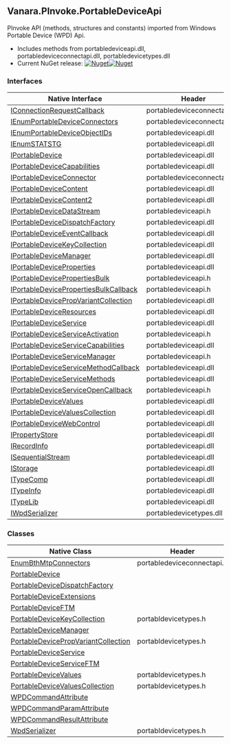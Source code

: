 ## Vanara.PInvoke.PortableDeviceApi  
PInvoke API (methods, structures and constants) imported from Windows Portable Device (WPD) Api.

- Includes methods from portabledeviceapi.dll, portabledeviceconnectapi.dll, portabledevicetypes.dll  
- Current NuGet release: [![Nuget](https://img.shields.io/nuget/v/Vanara.PInvoke.PortableDeviceApi?logo=nuget&style=flat-square)![Nuget](https://img.shields.io/nuget/dt/Vanara.PInvoke.PortableDeviceApi?label=%20&style=flat-square)](https://www.nuget.org/packages/Vanara.PInvoke.PortableDeviceApi)  
### Interfaces  
Native Interface | Header | Managed Interface  
--- | --- | ---  
[IConnectionRequestCallback](https://www.google.com/search?num=5&q=IConnectionRequestCallback+site%3Adocs.microsoft.com) | portabledeviceconnectapi.dll | portabledeviceconnectapi.h | [Vanara.PInvoke.PortableDeviceApi.IConnectionRequestCallback](https://github.com/dahall/Vanara/search?l=C%23&q=IConnectionRequestCallback)  
[IEnumPortableDeviceConnectors](https://www.google.com/search?num=5&q=IEnumPortableDeviceConnectors+site%3Adocs.microsoft.com) | portabledeviceconnectapi.dll | portabledeviceconnectapi.h | [Vanara.PInvoke.PortableDeviceApi.IEnumPortableDeviceConnectors](https://github.com/dahall/Vanara/search?l=C%23&q=IEnumPortableDeviceConnectors)  
[IEnumPortableDeviceObjectIDs](https://www.google.com/search?num=5&q=IEnumPortableDeviceObjectIDs+site%3Adocs.microsoft.com) | portabledeviceapi.dll | portabledeviceapi.h | [Vanara.PInvoke.PortableDeviceApi.IEnumPortableDeviceObjectIDs](https://github.com/dahall/Vanara/search?l=C%23&q=IEnumPortableDeviceObjectIDs)  
[IEnumSTATSTG](https://www.google.com/search?num=5&q=IEnumSTATSTG+site%3Adocs.microsoft.com) | portabledeviceapi.dll |  |   
[IPortableDevice](https://www.google.com/search?num=5&q=IPortableDevice+site%3Adocs.microsoft.com) | portabledeviceapi.dll | portabledeviceapi.h | [Vanara.PInvoke.PortableDeviceApi.IPortableDevice](https://github.com/dahall/Vanara/search?l=C%23&q=IPortableDevice)  
[IPortableDeviceCapabilities](https://www.google.com/search?num=5&q=IPortableDeviceCapabilities+site%3Adocs.microsoft.com) | portabledeviceapi.dll | portabledeviceapi.h | [Vanara.PInvoke.PortableDeviceApi.IPortableDeviceCapabilities](https://github.com/dahall/Vanara/search?l=C%23&q=IPortableDeviceCapabilities)  
[IPortableDeviceConnector](https://www.google.com/search?num=5&q=IPortableDeviceConnector+site%3Adocs.microsoft.com) | portabledeviceconnectapi.dll | portabledeviceconnectapi.h | [Vanara.PInvoke.PortableDeviceApi.IPortableDeviceConnector](https://github.com/dahall/Vanara/search?l=C%23&q=IPortableDeviceConnector)  
[IPortableDeviceContent](https://www.google.com/search?num=5&q=IPortableDeviceContent+site%3Adocs.microsoft.com) | portabledeviceapi.dll | portabledeviceapi.h | [Vanara.PInvoke.PortableDeviceApi.IPortableDeviceContent](https://github.com/dahall/Vanara/search?l=C%23&q=IPortableDeviceContent)  
[IPortableDeviceContent2](https://www.google.com/search?num=5&q=IPortableDeviceContent2+site%3Adocs.microsoft.com) | portabledeviceapi.dll | portabledeviceapi.h | [Vanara.PInvoke.PortableDeviceApi.IPortableDeviceContent2](https://github.com/dahall/Vanara/search?l=C%23&q=IPortableDeviceContent2)  
[IPortableDeviceDataStream](https://www.google.com/search?num=5&q=IPortableDeviceDataStream+site%3Adocs.microsoft.com) | portabledeviceapi.h | [Vanara.PInvoke.PortableDeviceApi.IPortableDeviceDataStream](https://github.com/dahall/Vanara/search?l=C%23&q=IPortableDeviceDataStream)  
[IPortableDeviceDispatchFactory](https://www.google.com/search?num=5&q=IPortableDeviceDispatchFactory+site%3Adocs.microsoft.com) | portabledeviceapi.dll | portabledeviceapi.h | [Vanara.PInvoke.PortableDeviceApi.IPortableDeviceDispatchFactory](https://github.com/dahall/Vanara/search?l=C%23&q=IPortableDeviceDispatchFactory)  
[IPortableDeviceEventCallback](https://www.google.com/search?num=5&q=IPortableDeviceEventCallback+site%3Adocs.microsoft.com) | portabledeviceapi.dll | portabledeviceapi.h | [Vanara.PInvoke.PortableDeviceApi.IPortableDeviceEventCallback](https://github.com/dahall/Vanara/search?l=C%23&q=IPortableDeviceEventCallback)  
[IPortableDeviceKeyCollection](https://www.google.com/search?num=5&q=IPortableDeviceKeyCollection+site%3Adocs.microsoft.com) | portabledeviceapi.dll | portabldevicetypes.h | [Vanara.PInvoke.PortableDeviceApi.IPortableDeviceKeyCollection](https://github.com/dahall/Vanara/search?l=C%23&q=IPortableDeviceKeyCollection)  
[IPortableDeviceManager](https://www.google.com/search?num=5&q=IPortableDeviceManager+site%3Adocs.microsoft.com) | portabledeviceapi.dll | portabledeviceapi.h | [Vanara.PInvoke.PortableDeviceApi.IPortableDeviceManager](https://github.com/dahall/Vanara/search?l=C%23&q=IPortableDeviceManager)  
[IPortableDeviceProperties](https://www.google.com/search?num=5&q=IPortableDeviceProperties+site%3Adocs.microsoft.com) | portabledeviceapi.dll | portabledeviceapi.h | [Vanara.PInvoke.PortableDeviceApi.IPortableDeviceProperties](https://github.com/dahall/Vanara/search?l=C%23&q=IPortableDeviceProperties)  
[IPortableDevicePropertiesBulk](https://www.google.com/search?num=5&q=IPortableDevicePropertiesBulk+site%3Adocs.microsoft.com) | portabledeviceapi.h | [Vanara.PInvoke.PortableDeviceApi.IPortableDevicePropertiesBulk](https://github.com/dahall/Vanara/search?l=C%23&q=IPortableDevicePropertiesBulk)  
[IPortableDevicePropertiesBulkCallback](https://www.google.com/search?num=5&q=IPortableDevicePropertiesBulkCallback+site%3Adocs.microsoft.com) | portabledeviceapi.h | [Vanara.PInvoke.PortableDeviceApi.IPortableDevicePropertiesBulkCallback](https://github.com/dahall/Vanara/search?l=C%23&q=IPortableDevicePropertiesBulkCallback)  
[IPortableDevicePropVariantCollection](https://www.google.com/search?num=5&q=IPortableDevicePropVariantCollection+site%3Adocs.microsoft.com) | portabledeviceapi.dll | portabldevicetypes.h | [Vanara.PInvoke.PortableDeviceApi.IPortableDevicePropVariantCollection](https://github.com/dahall/Vanara/search?l=C%23&q=IPortableDevicePropVariantCollection)  
[IPortableDeviceResources](https://www.google.com/search?num=5&q=IPortableDeviceResources+site%3Adocs.microsoft.com) | portabledeviceapi.dll | portabledeviceapi.h | [Vanara.PInvoke.PortableDeviceApi.IPortableDeviceResources](https://github.com/dahall/Vanara/search?l=C%23&q=IPortableDeviceResources)  
[IPortableDeviceService](https://www.google.com/search?num=5&q=IPortableDeviceService+site%3Adocs.microsoft.com) | portabledeviceapi.dll | portabledeviceapi.h | [Vanara.PInvoke.PortableDeviceApi.IPortableDeviceService](https://github.com/dahall/Vanara/search?l=C%23&q=IPortableDeviceService)  
[IPortableDeviceServiceActivation](https://www.google.com/search?num=5&q=IPortableDeviceServiceActivation+site%3Adocs.microsoft.com) | portabledeviceapi.h | [Vanara.PInvoke.PortableDeviceApi.IPortableDeviceServiceActivation](https://github.com/dahall/Vanara/search?l=C%23&q=IPortableDeviceServiceActivation)  
[IPortableDeviceServiceCapabilities](https://www.google.com/search?num=5&q=IPortableDeviceServiceCapabilities+site%3Adocs.microsoft.com) | portabledeviceapi.dll | portabledeviceapi.h | [Vanara.PInvoke.PortableDeviceApi.IPortableDeviceServiceCapabilities](https://github.com/dahall/Vanara/search?l=C%23&q=IPortableDeviceServiceCapabilities)  
[IPortableDeviceServiceManager](https://www.google.com/search?num=5&q=IPortableDeviceServiceManager+site%3Adocs.microsoft.com) | portabledeviceapi.h | [Vanara.PInvoke.PortableDeviceApi.IPortableDeviceServiceManager](https://github.com/dahall/Vanara/search?l=C%23&q=IPortableDeviceServiceManager)  
[IPortableDeviceServiceMethodCallback](https://www.google.com/search?num=5&q=IPortableDeviceServiceMethodCallback+site%3Adocs.microsoft.com) | portabledeviceapi.dll | portabledeviceapi.h | [Vanara.PInvoke.PortableDeviceApi.IPortableDeviceServiceMethodCallback](https://github.com/dahall/Vanara/search?l=C%23&q=IPortableDeviceServiceMethodCallback)  
[IPortableDeviceServiceMethods](https://www.google.com/search?num=5&q=IPortableDeviceServiceMethods+site%3Adocs.microsoft.com) | portabledeviceapi.dll | portabledeviceapi.h | [Vanara.PInvoke.PortableDeviceApi.IPortableDeviceServiceMethods](https://github.com/dahall/Vanara/search?l=C%23&q=IPortableDeviceServiceMethods)  
[IPortableDeviceServiceOpenCallback](https://www.google.com/search?num=5&q=IPortableDeviceServiceOpenCallback+site%3Adocs.microsoft.com) | portabledeviceapi.h | [Vanara.PInvoke.PortableDeviceApi.IPortableDeviceServiceOpenCallback](https://github.com/dahall/Vanara/search?l=C%23&q=IPortableDeviceServiceOpenCallback)  
[IPortableDeviceValues](https://www.google.com/search?num=5&q=IPortableDeviceValues+site%3Adocs.microsoft.com) | portabledeviceapi.dll | portabldevicetypes.h | [Vanara.PInvoke.PortableDeviceApi.IPortableDeviceValues](https://github.com/dahall/Vanara/search?l=C%23&q=IPortableDeviceValues)  
[IPortableDeviceValuesCollection](https://www.google.com/search?num=5&q=IPortableDeviceValuesCollection+site%3Adocs.microsoft.com) | portabledeviceapi.dll | portabldevicetypes.h | [Vanara.PInvoke.PortableDeviceApi.IPortableDeviceValuesCollection](https://github.com/dahall/Vanara/search?l=C%23&q=IPortableDeviceValuesCollection)  
[IPortableDeviceWebControl](https://www.google.com/search?num=5&q=IPortableDeviceWebControl+site%3Adocs.microsoft.com) | portabledeviceapi.dll |  |   
[IPropertyStore](https://www.google.com/search?num=5&q=IPropertyStore+site%3Adocs.microsoft.com) | portabledeviceapi.dll |  |   
[IRecordInfo](https://www.google.com/search?num=5&q=IRecordInfo+site%3Adocs.microsoft.com) | portabledeviceapi.dll |  |   
[ISequentialStream](https://www.google.com/search?num=5&q=ISequentialStream+site%3Adocs.microsoft.com) | portabledeviceapi.dll |  |   
[IStorage](https://www.google.com/search?num=5&q=IStorage+site%3Adocs.microsoft.com) | portabledeviceapi.dll |  |   
[ITypeComp](https://www.google.com/search?num=5&q=ITypeComp+site%3Adocs.microsoft.com) | portabledeviceapi.dll |  |   
[ITypeInfo](https://www.google.com/search?num=5&q=ITypeInfo+site%3Adocs.microsoft.com) | portabledeviceapi.dll |  |   
[ITypeLib](https://www.google.com/search?num=5&q=ITypeLib+site%3Adocs.microsoft.com) | portabledeviceapi.dll |  |   
[IWpdSerializer](https://www.google.com/search?num=5&q=IWpdSerializer+site%3Adocs.microsoft.com) | portabledevicetypes.dll | portabldevicetypes.h | [Vanara.PInvoke.PortableDeviceApi.IWpdSerializer](https://github.com/dahall/Vanara/search?l=C%23&q=IWpdSerializer)  
### Classes  
Native Class | Header | Managed Class  
--- | --- | ---  
[EnumBthMtpConnectors](https://www.google.com/search?num=5&q=EnumBthMtpConnectors+site%3Adocs.microsoft.com) | portabledeviceconnectapi.h | [Vanara.PInvoke.PortableDeviceApi.EnumBthMtpConnectors](https://github.com/dahall/Vanara/search?l=C%23&q=EnumBthMtpConnectors)  
[PortableDevice](https://www.google.com/search?num=5&q=PortableDevice+site%3Adocs.microsoft.com) |  | [Vanara.PInvoke.PortableDeviceApi.PortableDevice](https://github.com/dahall/Vanara/search?l=C%23&q=PortableDevice)  
[PortableDeviceDispatchFactory](https://www.google.com/search?num=5&q=PortableDeviceDispatchFactory+site%3Adocs.microsoft.com) |  | [Vanara.PInvoke.PortableDeviceApi.PortableDeviceDispatchFactory](https://github.com/dahall/Vanara/search?l=C%23&q=PortableDeviceDispatchFactory)  
[PortableDeviceExtensions](https://www.google.com/search?num=5&q=PortableDeviceExtensions+site%3Adocs.microsoft.com) |  | [Vanara.Extensions.PortableDeviceExtensions](https://github.com/dahall/Vanara/search?l=C%23&q=PortableDeviceExtensions)  
[PortableDeviceFTM](https://www.google.com/search?num=5&q=PortableDeviceFTM+site%3Adocs.microsoft.com) |  | [Vanara.PInvoke.PortableDeviceApi.PortableDeviceFTM](https://github.com/dahall/Vanara/search?l=C%23&q=PortableDeviceFTM)  
[PortableDeviceKeyCollection](https://www.google.com/search?num=5&q=PortableDeviceKeyCollection+site%3Adocs.microsoft.com) | portabldevicetypes.h | [Vanara.PInvoke.PortableDeviceApi.PortableDeviceKeyCollection](https://github.com/dahall/Vanara/search?l=C%23&q=PortableDeviceKeyCollection)  
[PortableDeviceManager](https://www.google.com/search?num=5&q=PortableDeviceManager+site%3Adocs.microsoft.com) |  | [Vanara.PInvoke.PortableDeviceApi.PortableDeviceManager](https://github.com/dahall/Vanara/search?l=C%23&q=PortableDeviceManager)  
[PortableDevicePropVariantCollection](https://www.google.com/search?num=5&q=PortableDevicePropVariantCollection+site%3Adocs.microsoft.com) | portabldevicetypes.h | [Vanara.PInvoke.PortableDeviceApi.PortableDevicePropVariantCollection](https://github.com/dahall/Vanara/search?l=C%23&q=PortableDevicePropVariantCollection)  
[PortableDeviceService](https://www.google.com/search?num=5&q=PortableDeviceService+site%3Adocs.microsoft.com) |  | [Vanara.PInvoke.PortableDeviceApi.PortableDeviceService](https://github.com/dahall/Vanara/search?l=C%23&q=PortableDeviceService)  
[PortableDeviceServiceFTM](https://www.google.com/search?num=5&q=PortableDeviceServiceFTM+site%3Adocs.microsoft.com) |  | [Vanara.PInvoke.PortableDeviceApi.PortableDeviceServiceFTM](https://github.com/dahall/Vanara/search?l=C%23&q=PortableDeviceServiceFTM)  
[PortableDeviceValues](https://www.google.com/search?num=5&q=PortableDeviceValues+site%3Adocs.microsoft.com) | portabldevicetypes.h | [Vanara.PInvoke.PortableDeviceApi.PortableDeviceValues](https://github.com/dahall/Vanara/search?l=C%23&q=PortableDeviceValues)  
[PortableDeviceValuesCollection](https://www.google.com/search?num=5&q=PortableDeviceValuesCollection+site%3Adocs.microsoft.com) | portabldevicetypes.h | [Vanara.PInvoke.PortableDeviceApi.PortableDeviceValuesCollection](https://github.com/dahall/Vanara/search?l=C%23&q=PortableDeviceValuesCollection)  
[WPDCommandAttribute](https://www.google.com/search?num=5&q=WPDCommandAttribute+site%3Adocs.microsoft.com) |  | [Vanara.PInvoke.PortableDeviceApi.WPDCommandAttribute](https://github.com/dahall/Vanara/search?l=C%23&q=WPDCommandAttribute)  
[WPDCommandParamAttribute](https://www.google.com/search?num=5&q=WPDCommandParamAttribute+site%3Adocs.microsoft.com) |  | [Vanara.PInvoke.PortableDeviceApi.WPDCommandParamAttribute](https://github.com/dahall/Vanara/search?l=C%23&q=WPDCommandParamAttribute)  
[WPDCommandResultAttribute](https://www.google.com/search?num=5&q=WPDCommandResultAttribute+site%3Adocs.microsoft.com) |  | [Vanara.PInvoke.PortableDeviceApi.WPDCommandResultAttribute](https://github.com/dahall/Vanara/search?l=C%23&q=WPDCommandResultAttribute)  
[WpdSerializer](https://www.google.com/search?num=5&q=WpdSerializer+site%3Adocs.microsoft.com) | portabldevicetypes.h | [Vanara.PInvoke.PortableDeviceApi.WpdSerializer](https://github.com/dahall/Vanara/search?l=C%23&q=WpdSerializer)  
